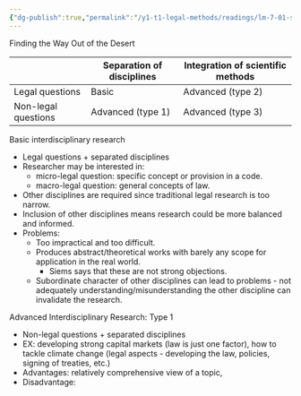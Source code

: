 ```yaml
---
{"dg-publish":true,"permalink":"/y1-t1-legal-methods/readings/lm-7-01-siems-the-taxonomy-of-interdisciplinary-legal-research/"}
---
```


Finding the Way Out of the Desert

|                     | Separation of disciplines | Integration of scientific methods |
| ------------------- | ------------------------- | --------------------------------- |
| Legal questions     | Basic                     | Advanced (type 2)                 |
| Non-legal questions | Advanced (type 1)         | Advanced (type 3)                 |

Basic interdisciplinary research
- Legal questions + separated disciplines
- Researcher may be interested in:
	- micro-legal question: specific concept or provision in a code.
	- macro-legal question: general concepts of law.
- Other disciplines are required since traditional legal research is too narrow.
- Inclusion of other disciplines means research could be more balanced and informed.
- Problems:
	- Too impractical and too difficult.
	- Produces abstract/theoretical works with barely any scope for application in the real world. 
		- Siems says that these are not strong objections.
	- Subordinate character of other disciplines can lead to problems - not adequately understanding/misunderstanding the other discipline can invalidate the research. 

Advanced Interdisciplinary Research: Type 1
- Non-legal questions + separated disciplines 
- EX: developing strong capital markets (law is just one factor), how to tackle climate change (legal aspects - developing the law, policies, signing of treaties, etc.)
- Advantages: relatively comprehensive view of a topic, 
- Disadvantage: 